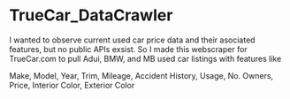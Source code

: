 # TrueCar_DataCrawler
I wanted to observe current used car price data and their  asociated features, but no public APIs exsist. So I made this webscraper for TrueCar.com to pull Adui, BMW, and MB used car listings with features like 

Make, Model, Year, Trim, Mileage, Accident History, Usage, No. Owners, Price, Interior Color, Exterior Color

